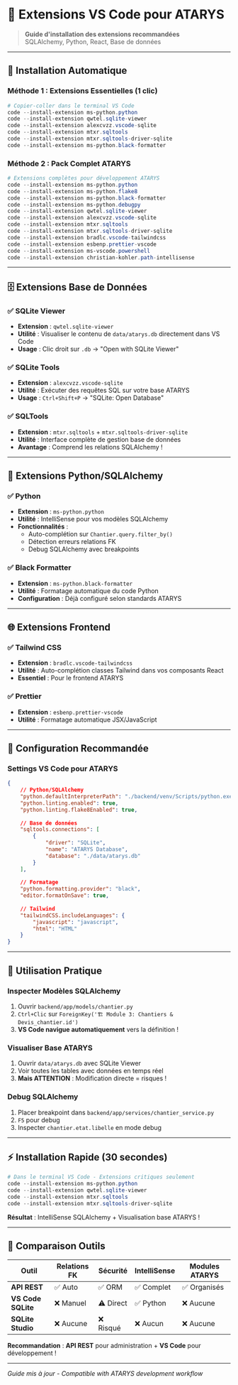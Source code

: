 # 🔧 Extensions VS Code pour ATARYS

> **Guide d'installation des extensions recommandées**  
> SQLAlchemy, Python, React, Base de données

---

## 🚀 **Installation Automatique**

### **Méthode 1 : Extensions Essentielles (1 clic)**
```powershell
# Copier-coller dans le terminal VS Code
code --install-extension ms-python.python
code --install-extension qwtel.sqlite-viewer
code --install-extension alexcvzz.vscode-sqlite
code --install-extension mtxr.sqltools
code --install-extension mtxr.sqltools-driver-sqlite
code --install-extension ms-python.black-formatter
```

### **Méthode 2 : Pack Complet ATARYS**
```powershell
# Extensions complètes pour développement ATARYS
code --install-extension ms-python.python
code --install-extension ms-python.flake8
code --install-extension ms-python.black-formatter
code --install-extension ms-python.debugpy
code --install-extension qwtel.sqlite-viewer
code --install-extension alexcvzz.vscode-sqlite
code --install-extension mtxr.sqltools
code --install-extension mtxr.sqltools-driver-sqlite
code --install-extension bradlc.vscode-tailwindcss
code --install-extension esbenp.prettier-vscode
code --install-extension ms-vscode.powershell
code --install-extension christian-kohler.path-intellisense
```

---

## 🗄️ **Extensions Base de Données**

### **✅ SQLite Viewer** 
- **Extension** : `qwtel.sqlite-viewer`
- **Utilité** : Visualiser le contenu de `data/atarys.db` directement dans VS Code
- **Usage** : Clic droit sur `.db` → "Open with SQLite Viewer"

### **✅ SQLite Tools**
- **Extension** : `alexcvzz.vscode-sqlite`
- **Utilité** : Exécuter des requêtes SQL sur votre base ATARYS
- **Usage** : `Ctrl+Shift+P` → "SQLite: Open Database"

### **✅ SQLTools**
- **Extension** : `mtxr.sqltools` + `mtxr.sqltools-driver-sqlite`
- **Utilité** : Interface complète de gestion base de données
- **Avantage** : Comprend les relations SQLAlchemy !

---

## 🐍 **Extensions Python/SQLAlchemy**

### **✅ Python** 
- **Extension** : `ms-python.python`
- **Utilité** : IntelliSense pour vos modèles SQLAlchemy
- **Fonctionnalités** :
  - Auto-complétion sur `Chantier.query.filter_by()`
  - Détection erreurs relations FK
  - Debug SQLAlchemy avec breakpoints

### **✅ Black Formatter**
- **Extension** : `ms-python.black-formatter`
- **Utilité** : Formatage automatique du code Python
- **Configuration** : Déjà configuré selon standards ATARYS

---

## 🌐 **Extensions Frontend**

### **✅ Tailwind CSS**
- **Extension** : `bradlc.vscode-tailwindcss`
- **Utilité** : Auto-complétion classes Tailwind dans vos composants React
- **Essentiel** : Pour le frontend ATARYS

### **✅ Prettier**
- **Extension** : `esbenp.prettier-vscode`
- **Utilité** : Formatage automatique JSX/JavaScript

---

## 🔧 **Configuration Recommandée**

### **Settings VS Code pour ATARYS**
```json
{
    // Python/SQLAlchemy
    "python.defaultInterpreterPath": "./backend/venv/Scripts/python.exe",
    "python.linting.enabled": true,
    "python.linting.flake8Enabled": true,
    
    // Base de données
    "sqltools.connections": [
        {
            "driver": "SQLite",
            "name": "ATARYS Database",
            "database": "./data/atarys.db"
        }
    ],
    
    // Formatage
    "python.formatting.provider": "black",
    "editor.formatOnSave": true,
    
    // Tailwind
    "tailwindCSS.includeLanguages": {
        "javascript": "javascript",
        "html": "HTML"
    }
}
```

---

## 🎯 **Utilisation Pratique**

### **Inspecter Modèles SQLAlchemy**
1. Ouvrir `backend/app/models/chantier.py`
2. `Ctrl+Clic` sur `ForeignKey('🏗️ Module 3: Chantiers & Devis_chantier.id')` 
3. **VS Code navigue automatiquement** vers la définition !

### **Visualiser Base ATARYS**
1. Ouvrir `data/atarys.db` avec SQLite Viewer
2. Voir toutes les tables avec données en temps réel
3. **Mais ATTENTION** : Modification directe = risques !

### **Debug SQLAlchemy**
1. Placer breakpoint dans `backend/app/services/chantier_service.py`
2. `F5` pour debug
3. Inspecter `chantier.etat.libelle` en mode debug

---

## ⚡ **Installation Rapide (30 secondes)**

```powershell
# Dans le terminal VS Code - Extensions critiques seulement
code --install-extension ms-python.python
code --install-extension qwtel.sqlite-viewer  
code --install-extension mtxr.sqltools
code --install-extension mtxr.sqltools-driver-sqlite
```

**Résultat** : IntelliSense SQLAlchemy + Visualisation base ATARYS !

---

## 🚀 **Comparaison Outils**

| Outil | Relations FK | Sécurité | IntelliSense | Modules ATARYS |
|-------|--------------|----------|--------------|----------------|
| **API REST** | ✅ Auto | ✅ ORM | ✅ Complet | ✅ Organisés |
| **VS Code SQLite** | ❌ Manuel | ⚠️ Direct | ✅ Python | ❌ Aucune |
| **SQLite Studio** | ❌ Aucune | ❌ Risqué | ❌ Aucun | ❌ Aucune |

**Recommandation** : **API REST** pour administration + **VS Code** pour développement !

---

*Guide mis à jour - Compatible with ATARYS development workflow* 